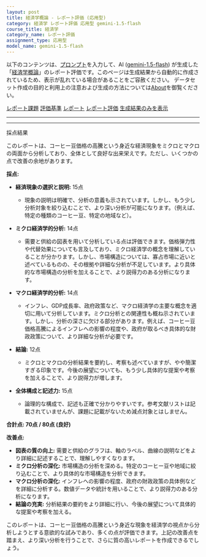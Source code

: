 ```yaml
---
layout: post
title: 経済学概論 - レポート評価 (応用型)
category: 経済学 レポート評価 応用型 gemini-1.5-flash
course_title: 経済学
category_name: レポート評価
assignment_type: 応用型
model_name: gemini-1.5-flash
---
```


以下のコンテンツは、[プロンプト](http://127.0.0.1:8000/generated/経済学/gemini-1.5-flash/prompt_レポート評価-応用型.md)を入力して、AI ([gemini-1.5-flash](contents/gemini-1.5-flash)) が生成した「[経済学概論](/contents/経済学/)」のレポート評価です。このページは生成結果から自動的に作成されているため、表示が乱れている場合があることをご容赦ください。
データセット作成の目的と利用上の注意および生成の方法については[About](/About)を御覧ください。

[レポート課題](../レポート課題-応用型)
[評価基準](../評価基準-応用型)
[レポート](../レポート-応用型)
[レポート評価](../レポート評価-応用型)
[生成結果のみを表示](http://127.0.0.1:8000/generated/経済学/gemini-1.5-flash/レポート評価-応用型.md)
  

***
***
  
採点結果

このレポートは、コーヒー豆価格の高騰という身近な経済現象をミクロとマクロの両面から分析しており、全体として良好な出来栄えです。ただし、いくつかの点で改善の余地があります。

**採点:**

* **経済現象の選択と説明:** 15点
    * 現象の説明は明確で、分析の意義も示されています。しかし、もう少し分析対象を絞り込むことで、より深い分析が可能になります。（例えば、特定の種類のコーヒー豆、特定の地域など）。

* **ミクロ経済学的分析:** 14点
    * 需要と供給の図表を用いて分析している点は評価できます。価格弾力性や代替効果についても言及しており、ミクロ経済学の概念を理解していることが分かります。しかし、市場構造については、寡占市場に近いと述べているものの、その根拠や詳細な分析が不足しています。より具体的な市場構造の分析を加えることで、より説得力のある分析になります。

* **マクロ経済学的分析:** 14点
    * インフレ、GDP成長率、政府政策など、マクロ経済学の主要な概念を適切に用いて分析しています。ミクロ分析との関連性も概ね示されています。しかし、分析の深さに欠ける部分があります。例えば、コーヒー豆価格高騰によるインフレへの影響の程度や、政府が取るべき具体的な財政政策について、より詳細な分析が必要です。

* **結論:** 12点
    * ミクロとマクロの分析結果を要約し、考察も述べていますが、やや簡潔すぎる印象です。今後の展望についても、もう少し具体的な提案や考察を加えることで、より説得力が増します。

* **全体構成と記述力:** 15点
    * 論理的な構成で、記述も正確で分かりやすいです。参考文献リストは記載されていませんが、課題に記載がないため減点対象とはしません。


**合計点: 70点 / 80点 (良好)**


**改善点:**

* **図表の質の向上:** 需要と供給のグラフは、軸のラベル、曲線の説明などをより詳細に記述することで、理解しやすくなります。
* **ミクロ分析の深化:** 市場構造の分析を深める。特定のコーヒー豆や地域に絞り込むことで、より具体的な市場構造を分析できます。
* **マクロ分析の深化:** インフレへの影響の程度、政府の財政政策の具体例などを詳細に分析する。数値データや統計を用いることで、より説得力のある分析になります。
* **結論の充実:** 分析結果の要約をより詳細に行い、今後の展望について具体的な提案や考察を加える。


このレポートは、コーヒー豆価格の高騰という身近な現象を経済学の視点から分析しようとする意欲的な試みであり、多くの点が評価できます。上記の改善点を踏まえ、より深い分析を行うことで、さらに質の高いレポートを作成できるでしょう。
